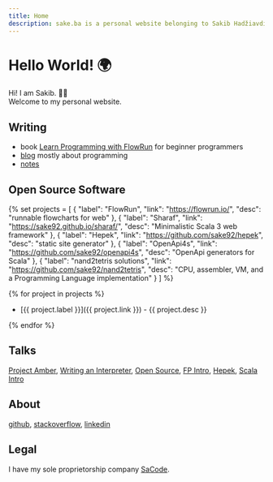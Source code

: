 ```yaml
---
title: Home
description: sake.ba is a personal website belonging to Sakib Hadžiavdić
---
```


# Hello World! 🌍

Hi! I am Sakib. 🙋‍♂️  
Welcome to my personal website.


## Writing
- book [Learn Programming with FlowRun](https://a.co/d/bVxMBe4) for beginner programmers
- [blog](https://blog.sake.ba/en) mostly about programming
- [notes](https://github.com/sake92/notes)


## Open Source Software
{%
set projects = [
    { "label": "FlowRun", "link": "https://flowrun.io/", "desc": "runnable flowcharts for web" },
    { "label": "Sharaf", "link": "https://sake92.github.io/sharaf/", "desc": "Minimalistic Scala 3 web framework" },
    { "label": "Hepek", "link": "https://github.com/sake92/hepek", "desc": "static site generator" },
    { "label": "OpenApi4s", "link": "https://github.com/sake92/openapi4s", "desc": "OpenApi generators for Scala" },
    { "label": "nand2tetris solutions", "link": "https://github.com/sake92/nand2tetris", "desc": "CPU, assembler, VM, and a Programming Language implementation" }
]
%}

{% for project in projects %}
- [{{ project.label }}]({{ project.link }}) - {{ project.desc }}

{% endfor %}


## Talks

[Project Amber](https://sake.ba/presentations/2020-09-09%20Amber%20-%20JUGBA),
[Writing an Interpreter](https://sake.ba/presentations/2020-01-07%20Writing%20an%20interpreter%20-%20OpenWeb%20Sarajevo),
[Open Source](https://sake.ba/presentations/2018-10-27%20OpenSource%20-%20Hacktoberfest%20Sarajevo),
[FP Intro](https://sake.ba/presentations/2018-09-08%20FP%20intro%20-%20freeCodeCamp%20Sarajevo),
[Hepek](https://sake.ba/presentations/2018-08-28%20Hepek%20-%20OpenWeb%20Sarajevo),
[Scala Intro](https://sake.ba/presentations/2018-01-23%20Scala%20intro%20-%20OpenWeb%20Sarajevo)


## About

[github](https://github.com/sake92),
[stackoverflow](https://stackoverflow.com/users/4496364/insan-e),
[linkedin](https://www.linkedin.com/in/sakib-hadziavdic)


## Legal

I have my sole proprietorship company [SaCode](https://sacode.dev/).
